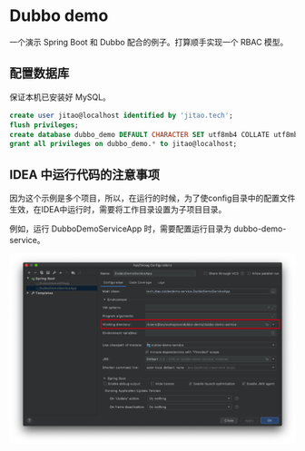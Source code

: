 # Dubbo demo

一个演示 Spring Boot 和 Dubbo 配合的例子。打算顺手实现一个 RBAC 模型。

## 配置数据库

保证本机已安装好 MySQL。

```sql
create user jitao@localhost identified by 'jitao.tech';
flush privileges;
create database dubbo_demo DEFAULT CHARACTER SET utf8mb4 COLLATE utf8mb4_unicode_ci;
grant all privileges on dubbo_demo.* to jitao@localhost;
```

## IDEA 中运行代码的注意事项

因为这个示例是多个项目，所以，在运行的时候，为了使config目录中的配置文件生效，在IDEA中运行时，需要将工作目录设置为子项目目录。

例如，运行 DubboDemoServiceApp 时，需要配置运行目录为 dubbo-demo-service。

![IDEA 配置截图](./docs/image/run.png)